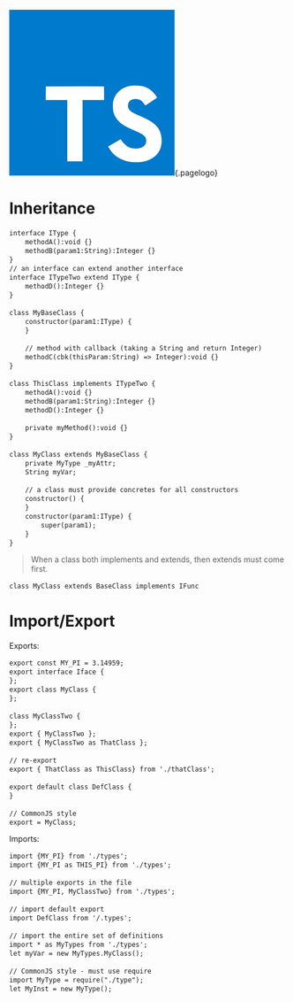 ![Typescript Logo](/uploads/logos/typescript-logo.png "Typescript Logo"){.pagelogo}
<!-- TITLE: Typescript -->
<!-- SUBTITLE: A collection of Typescript -->
# Inheritance
```
interface IType {
	methodA():void {}
	methodB(param1:String):Integer {}
}
// an interface can extend another interface
interface ITypeTwo extend IType {
	methodD():Integer {}
}

class MyBaseClass {
	constructor(param1:IType) {
	}
	
	// method with callback (taking a String and return Integer)
	methodC(cbk(thisParam:String) => Integer):void {}
}

class ThisClass implements ITypeTwo {
	methodA():void {}
	methodB(param1:String):Integer {}
	methodD():Integer {}
	
	private myMethod():void {}
}

class MyClass extends MyBaseClass {
	private MyType _myAttr;
	String myVar;
	
	// a class must provide concretes for all constructors
	constructor() {
	}
	constructor(param1:IType) {
		super(param1);
	}
}
```

> When a class both implements and extends, then extends must come first.
```
class MyClass extends BaseClass implements IFunc
```
# Import/Export
Exports:
```
export const MY_PI = 3.14959;
export interface Iface {
};
export class MyClass {
};

class MyClassTwo {
};
export { MyClassTwo };
export { MyClassTwo as ThatClass };

// re-export
export { ThatClass as ThisClass} from './thatClass';

export default class DefClass {
}

// CommonJS style
export = MyClass;
```

Imports:
```
import {MY_PI} from './types';
import {MY_PI as THIS_PI} from './types';

// multiple exports in the file
import {MY_PI, MyClassTwo} from './types';

// import default export
import DefClass from '/.types';

// import the entire set of definitions
import * as MyTypes from './types';
let myVar = new MyTypes.MyClass();

// CommonJS style - must use require
import MyType = require("./type");
let MyInst = new MyType();
```